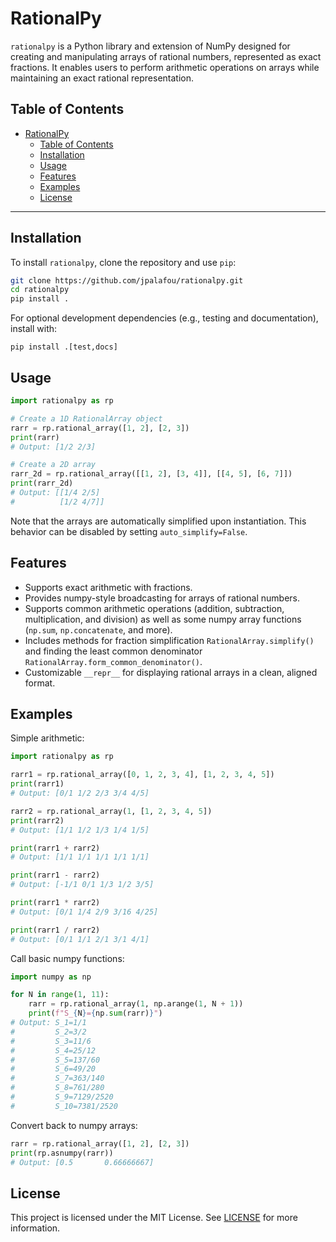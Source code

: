 # RationalPy

`rationalpy` is a Python library and extension of NumPy designed for creating and manipulating arrays of rational numbers, represented as exact fractions. It enables users to perform arithmetic operations on arrays while maintaining an exact rational representation.

## Table of Contents
- [RationalPy](#rationalpy)
  - [Table of Contents](#table-of-contents)
  - [Installation](#installation)
  - [Usage](#usage)
  - [Features](#features)
  - [Examples](#examples)
  - [License](#license)

---

## Installation

To install `rationalpy`, clone the repository and use `pip`:

```bash
git clone https://github.com/jpalafou/rationalpy.git
cd rationalpy
pip install .
```

For optional development dependencies (e.g., testing and documentation), install with:

```pip install .[test,docs]```

## Usage

```py
import rationalpy as rp

# Create a 1D RationalArray object
rarr = rp.rational_array([1, 2], [2, 3])
print(rarr)
# Output: [1/2 2/3]

# Create a 2D array
rarr_2d = rp.rational_array([[1, 2], [3, 4]], [[4, 5], [6, 7]])
print(rarr_2d)
# Output: [[1/4 2/5]
#          [1/2 4/7]]
```

Note that the arrays are automatically simplified upon instantiation. This behavior can be disabled by setting `auto_simplify=False`.

## Features

* Supports exact arithmetic with fractions.
* Provides numpy-style broadcasting for arrays of rational numbers.
* Supports common arithmetic operations (addition, subtraction, multiplication, and division) as well as some numpy array functions (`np.sum`, `np.concatenate`, and more).
* Includes methods for fraction simplification `RationalArray.simplify()` and finding the least common denominator `RationalArray.form_common_denominator()`.
* Customizable `__repr__` for displaying rational arrays in a clean, aligned format.

## Examples

Simple arithmetic:

```py
import rationalpy as rp

rarr1 = rp.rational_array([0, 1, 2, 3, 4], [1, 2, 3, 4, 5])
print(rarr1)
# Output: [0/1 1/2 2/3 3/4 4/5]

rarr2 = rp.rational_array(1, [1, 2, 3, 4, 5])
print(rarr2)
# Output: [1/1 1/2 1/3 1/4 1/5]

print(rarr1 + rarr2)
# Output: [1/1 1/1 1/1 1/1 1/1]

print(rarr1 - rarr2)
# Output: [-1/1 0/1 1/3 1/2 3/5]

print(rarr1 * rarr2)
# Output: [0/1 1/4 2/9 3/16 4/25]

print(rarr1 / rarr2)
# Output: [0/1 1/1 2/1 3/1 4/1]
```

Call basic numpy functions:

```py
import numpy as np

for N in range(1, 11):
    rarr = rp.rational_array(1, np.arange(1, N + 1))
    print(f"S_{N}={np.sum(rarr)}")
# Output: S_1=1/1
#         S_2=3/2
#         S_3=11/6
#         S_4=25/12
#         S_5=137/60
#         S_6=49/20
#         S_7=363/140
#         S_8=761/280
#         S_9=7129/2520
#         S_10=7381/2520
```

Convert back to numpy arrays:

```py
rarr = rp.rational_array([1, 2], [2, 3])
print(rp.asnumpy(rarr))
# Output: [0.5       0.66666667]
```

## License

This project is licensed under the MIT License. See [LICENSE](https://github.com/jpalafou/rationalpy/blob/main/LICENSE) for more information.
